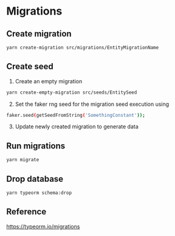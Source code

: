 # Migrations
## Create migration
```bash
yarn create-migration src/migrations/EntityMigrationName
```

## Create seed
1. Create an empty migration
```bash
yarn create-empty-migration src/seeds/EntitySeed
```
2. Set the faker rng seed for the migration seed execution using
```bash
faker.seed(getSeedFromString('SomethingConstant'));
```
3. Update newly created migration to generate data

## Run migrations
```bash
yarn migrate
```

## Drop database
```bash
yarn typeorm schema:drop
```

## Reference
https://typeorm.io/migrations
